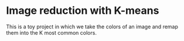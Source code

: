 Image reduction with K-means
============================

This is a toy project in which we take the colors of an image and remap them
into the K most common colors.

